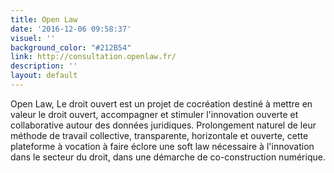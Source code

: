 ```yaml
---
title: Open Law
date: '2016-12-06 09:58:37'
visuel: ''
background_color: "#212B54"
link: http://consultation.openlaw.fr/
description: ''
layout: default
---
```

Open Law, Le droit ouvert est un projet de cocréation destiné à mettre en valeur le droit ouvert, accompagner et stimuler l'innovation ouverte et collaborative autour des données juridiques. Prolongement naturel de leur méthode de travail collective, transparente, horizontale et ouverte, cette plateforme à vocation à faire éclore une soft law nécessaire à l'innovation dans le secteur du droit, dans une démarche de co-construction numérique.